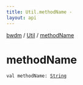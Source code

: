 ```yaml
---
title: Util.methodName - 
layout: api
---
```


<div class='api-docs-breadcrumbs'><a href="../index.html">bwdm</a> / <a href="index.html">Util</a> / <a href="./method-name.html">methodName</a></div>

# methodName

<div class="signature"><code><span class="keyword">val </span><span class="identifier">methodName</span><span class="symbol">: </span><a href="https://kotlinlang.org/api/latest/jvm/stdlib/kotlin/-string/index.html"><span class="identifier">String</span></a></code></div>
